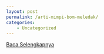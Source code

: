 ```yaml
---
layout: post
permalink: /arti-mimpi-bom-meledak/
categories:
    - Uncategorized
---
```


[Baca Selengkapnya](/01)